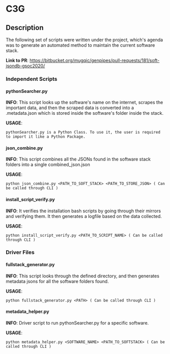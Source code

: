 # C3G

## Description

The following set of scripts were written under the project, which's agenda was to generate an automated method to maintain the current software stack. 

**Link to PR**: https://bitbucket.org/mugqic/genpipes/pull-requests/181/soft-jsondb-gsoc2020/

### Independent Scripts

#### pythonSearcher.py

**INFO**: This script looks up the software's name on the internet, scrapes the important data, and then the scraped data is converted into a .metadata.json which is stored inside the software's folder inside the stack.

**USAGE**: 
```
pythonSearcher.py is a Python Class. To use it, the user is required to import it like a Python Package. 
```

#### json_combine.py

**INFO**: This script combines all the JSONs found in the software stack folders into a single combined_json.json

**USAGE**: 
```
python json_combine.py <PATH_TO_SOFT_STACK> <PATH_TO_STORE_JSON> ( Can be called through CLI )
```

#### install_script_verify.py

**INFO**: It verifies the installation bash scripts by going through their mirrors and verifying them. It then generates a logfile based on the data collected.

**USAGE**: 
```
python install_script_verify.py <PATH_TO_SCRIPT_NAME> ( Can be called through CLI )
```

### Driver Files

#### fullstack_generator.py

**INFO**: This script looks through the defined directory, and then generates metadata jsons for all the software folders found.

**USAGE**: 
```
python fullstack_generator.py <PATH> ( Can be called through CLI )
```

#### metadata_helper.py

**INFO**: Driver script to run pythonSearcher.py for a specific software. 

**USAGE**: 
```
python metadata_helper.py <SOFTWARE_NAME> <PATH_TO_SOFTSTACK> ( Can be called through CLI )
```

